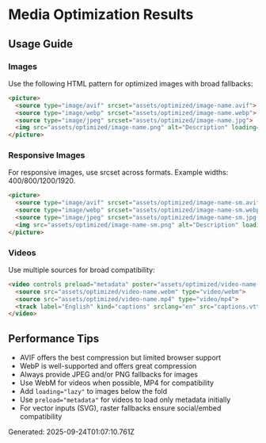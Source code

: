 # Media Optimization Results

## Usage Guide

### Images
Use the following HTML pattern for optimized images with broad fallbacks:

```html
<picture>
  <source type="image/avif" srcset="assets/optimized/image-name.avif">
  <source type="image/webp" srcset="assets/optimized/image-name.webp">
  <source type="image/jpeg" srcset="assets/optimized/image-name.jpg">
  <img src="assets/optimized/image-name.png" alt="Description" loading="lazy" width="W" height="H">
</picture>
```

### Responsive Images
For responsive images, use srcset across formats. Example widths: 400/800/1200/1920.

```html
<picture>
  <source type="image/avif" srcset="assets/optimized/image-name-sm.avif 400w, assets/optimized/image-name-md.avif 800w, assets/optimized/image-name-lg.avif 1200w, assets/optimized/image-name-xl.avif 1920w" sizes="(max-width: 600px) 100vw, 50vw">
  <source type="image/webp" srcset="assets/optimized/image-name-sm.webp 400w, assets/optimized/image-name-md.webp 800w, assets/optimized/image-name-lg.webp 1200w, assets/optimized/image-name-xl.webp 1920w" sizes="(max-width: 600px) 100vw, 50vw">
  <source type="image/jpeg" srcset="assets/optimized/image-name-sm.jpg 400w, assets/optimized/image-name-md.jpg 800w, assets/optimized/image-name-lg.jpg 1200w, assets/optimized/image-name-xl.jpg 1920w" sizes="(max-width: 600px) 100vw, 50vw">
  <img src="assets/optimized/image-name-sm.png" alt="Description" loading="lazy" width="W" height="H">
</picture>
```

### Videos
Use multiple sources for broad compatibility:

```html
<video controls preload="metadata" poster="assets/optimized/video-name-poster.jpg">
  <source src="assets/optimized/video-name.webm" type="video/webm">
  <source src="assets/optimized/video-name.mp4" type="video/mp4">
  <track label="English" kind="captions" srclang="en" src="captions.vtt" default>
</video>
```

## Performance Tips
- AVIF offers the best compression but limited browser support
- WebP is well-supported and offers great compression
 - Always provide JPEG and/or PNG fallbacks for images
- Use WebM for videos when possible, MP4 for compatibility
- Add `loading="lazy"` to images below the fold
- Use `preload="metadata"` for videos to load only metadata initially
 - For vector inputs (SVG), raster fallbacks ensure social/embed compatibility

Generated: 2025-09-24T01:07:10.761Z
